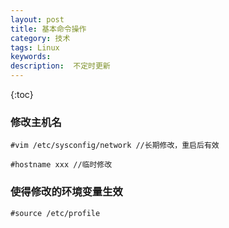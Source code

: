 ```yaml
---
layout: post
title: 基本命令操作
category: 技术
tags: Linux
keywords: 
description:  不定时更新
---
```


{:toc}

### 修改主机名

```
#vim /etc/sysconfig/network //长期修改，重启后有效

#hostname xxx //临时修改
```

### 使得修改的环境变量生效

```
#source /etc/profile
```

